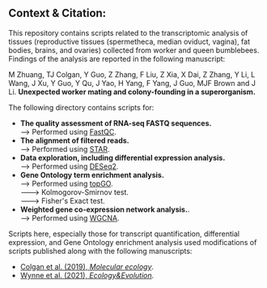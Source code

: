 ## Context & Citation:   
This repository contains scripts related to the transcriptomic analysis of tissues (reproductive tissues (spermetheca, median oviduct, vagina), fat bodies, brains, and ovaries) collected from worker and queen bumblebees. Findings of the analysis are reported in the following manuscript:   

M Zhuang, TJ Colgan, Y Guo, Z Zhang, F Liu, Z Xia, X Dai, Z Zhang, Y Li, L Wang, J Xu, Y Guo, Y Qu, J Yao, H Yang, F Yang, J Guo, MJF Brown and J Li. 
<b>Unexpected worker mating and colony-founding in a superorganism.</b>  

The following directory contains scripts for:  
- **The quality assessment of RNA-seq FASTQ sequences.**  
--> Performed using [FastQC](https://www.bioinformatics.babraham.ac.uk/projects/fastqc/).   
- **The alignment of filtered reads.**  
--> Performed using [STAR](https://github.com/alexdobin/STAR).  
- **Data exploration, including differential expression analysis.**    
--> Performed using [DESeq2](https://bioconductor.org/packages/release/bioc/html/DESeq2.html).  
- **Gene Ontology term enrichment analysis.**  
--> Performed using [topGO](https://bioconductor.org/packages/release/bioc/html/topGO.html).  
---> Kolmogorov-Smirnov test.  
---> Fisher's Exact test. 
- **Weighted gene co-expression network analysis.**.  
--> Performed using [WGCNA](https://cran.r-project.org/web/packages/WGCNA/index.html).  

Scripts here, especially those for transcript quantification, differential expression, and Gene Ontology enrichment analysis used modifications of scripts published along with the following manuscripts:
- [Colgan et al. (2019), _Molecular ecology_](https://onlinelibrary.wiley.com/doi/full/10.1111/mec.15047). 
- [Wynne et al. (2021), _Ecology&Evolution_](https://onlinelibrary.wiley.com/doi/full/10.1002/ece3.7664).  
